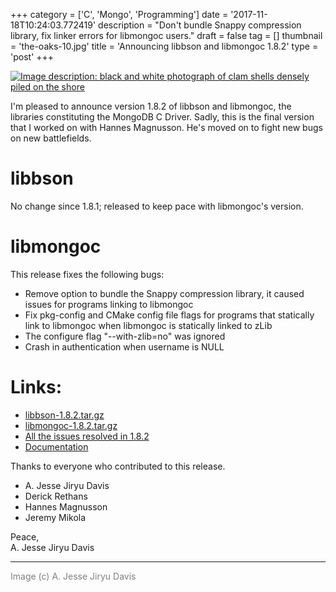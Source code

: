 +++
category = ['C', 'Mongo', 'Programming']
date = '2017-11-18T10:24:03.772419'
description = "Don't bundle Snappy compression library, fix linker errors for libmongoc users."
draft = false
tag = []
thumbnail = 'the-oaks-10.jpg'
title = 'Announcing libbson and libmongoc 1.8.2'
type = 'post'
+++

[![Image description: black and white photograph of clam shells densely piled on the shore](the-oaks-10.jpg)](https://www.flickr.com/photos/emptysquare/30459588196)

I'm pleased to announce version 1.8.2 of libbson and libmongoc,
the libraries constituting the MongoDB C Driver. Sadly, this is the final version that I worked on with Hannes Magnusson. He's moved on to fight new bugs on new battlefields.

# **libbson**

No change since 1.8.1; released to keep pace with libmongoc's version.


# **libmongoc**

This release fixes the
following bugs:

* Remove option to bundle the Snappy compression library, it caused issues
for programs linking to libmongoc
* Fix pkg-config and CMake config file flags for programs that statically
link to libmongoc when libmongoc is statically linked to zLib
* The configure flag "--with-zlib=no" was ignored
* Crash in authentication when username is NULL


# **Links:**

* [libbson-1.8.2.tar.gz](https://github.com/mongodb/libbson/releases/download/1.8.2/libbson-1.8.2.tar.gz)
* [libmongoc-1.8.2.tar.gz](https://github.com/mongodb/mongo-c-driver/releases/download/1.8.2/mongo-c-driver-1.8.2.tar.gz)
* [All the issues resolved in 1.8.2](https://jira.mongodb.org/issues/?jql=project%3D%22C%20Driver%22%20and%20fixVersion%3D%221.8.2%22)
* [Documentation](http://mongoc.org/)


Thanks to everyone who contributed to this release.

<ul><li>A. Jesse Jiryu Davis<li>Derick Rethans<li>Hannes Magnusson<li>Jeremy Mikola</ul>

Peace,<br>
A. Jesse Jiryu Davis

***

<span style="color: gray">Image (c) A. Jesse Jiryu Davis</span>
